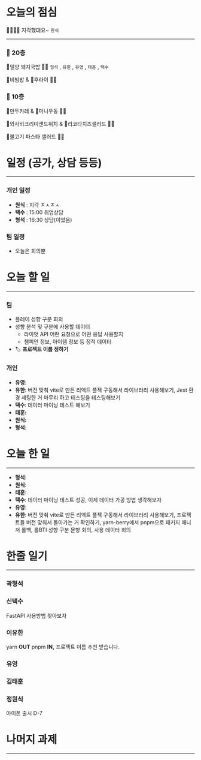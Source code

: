 # 오늘의 점심

👨‍👩‍👧‍👧  지각했대요~ `원식`

---

### 🍲 20층

🐷밀양 돼지국밥 👋🏻 `형석` , `유한` , `유영` , `태훈` , `택수`

🍚비빔밥 & 🍳후라이 👋🏻 

### 🥗 10층

🍛만두카레 & 🍜미니우동 👋🏻 

🥪와사비크리미샌드위치 & 🥗리코타치즈샐러드 👋🏻 

🍝불고기 파스타 샐러드 👋🏻 

# 일정 (공가, 상담 등등)

---

### 개인 일정

- **원식** : 지각 ㅈㅅㅈㅅ
- **택수** : 15:00 취업상담
- **형석** : 16:30 상담(이었음)

### 팀 일정

- 오늘은 회의뿐

# 오늘 할 일

---

### 팀

- 플레이 성향 구분 회의
- 성향 분석 및 구분에 사용할 데이터
    - 라이엇 API 어떤 요청으로 어떤 응답 사용할지
    - 챔피언 정보, 아이템 정보 등 정적 데이터
- 🏷️ **프로젝트 이름 정하기**

### 개인

- **유영**:
- **유한**: 버전 맞춰 vite로 만든 리액트 플젝 구동해서 라이브러리 사용해보기, Jest 환경 세팅한 거 마무리 하고 테스팅을 테스팅해보기
- **택수**: 데이터 마이닝 테스트 해보기
- **태훈:**
- **원식:**
- **형석**:

# 오늘 한 일

---

- **형석**:
- **원식**:
- **태훈**:
- **택수**: 데이터 마이닝 테스트 성공, 이제 데이터 가공 방법 생각해보자
- **유영**:
- **유한**: 버전 맞춰 vite로 만든 리액트 플젝 구동해서 라이브러리 사용해보기, 프로젝트들 버전 맞춰서 돌아가는 거 확인하기, yarn-berry에서 pnpm으로 패키지 매니저 롤백, 롤BTI 성향 구분 문항 회의, 사용 데이터 회의

# 한줄 일기

---

### 곽형석

### 신택수

FastAPI 사용방법 찾아보자

### 이유한

yarn **OUT** pnpm **IN,** 프로젝트 이름 추천 받습니다.

### 유영

### 김태훈

### 정원식

아이폰 출시 D-7 

# 나머지 과제

---
